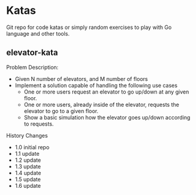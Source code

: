 # Katas
Git repo for code katas or simply random exercises to play with Go language and other tools.

## elevator-kata
Problem Description:
- Given N number of elevators, and M number of floors
- Implement a solution capable of handling the following use cases
	- One or more users request an elevator to go up/down at any given floor.
	- One or more users, already inside of the elevator, requests the elevator to go to a given floor.
	- Show a basic simulation how the elevator goes up/down according to requests.

History Changes
- 1.0 initial repo
- 1.1 update
- 1.2 update
- 1.3 update
- 1.4 update
- 1.5 update
- 1.6 update
